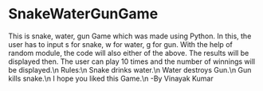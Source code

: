 # SnakeWaterGunGame
This is snake, water, gun Game which was made using Python.
In this, the user has to input s for snake, w for water, g for gun.
With the help of random module, the code will also either of the above.
The results will be displayed then.
The user can play 10 times and the number of winnings will be displayed.\n
Rules:\n
Snake drinks water.\n
Water destroys Gun.\n
Gun kills snake.\n
I hope you liked this Game.\n
-By Vinayak Kumar
